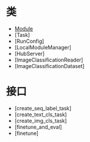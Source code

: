# 类
* [Module](https://github.com/PaddlePaddle/PaddleHub/tree/develop/docs/API/Module.md)
* [Task]
* [RunConfig]
* [LocalModuleManager]
* [HubServer]
* [ImageClassificationReader]
* [ImageClassificationDataset]

# 接口
* [create_seq_label_task]
* [create_text_cls_task]
* [create_img_cls_task]
* [finetune_and_eval]
* [finetune]
